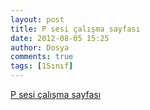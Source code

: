 ```yaml
---
layout: post
title: P sesi çalışma sayfası
date: 2012-08-05 15:25
author: Dosya
comments: true
tags: [1Sınıf]
---
```

<a href="http://yadi.sk/d/CwAiPWT73q-D" target="_blank">P sesi çalışma sayfası</a>
